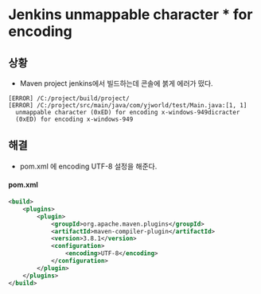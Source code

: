 # Jenkins unmappable character * for encoding

## 상황
- Maven project jenkins에서 빌드하는데 콘솔에 붉게 에러가 떴다.
```text
[ERROR] /C:/project/build/project/ 
[ERROR] /C:/project/src/main/java/com/yjworld/test/Main.java:[1, 1]
  unmappable character (0xED) for encoding x-windows-949dicracter 
  (0xED) for encoding x-windows-949
```

## 해결
- pom.xml 에 encoding UTF-8 설정을 해준다.

#### pom.xml
```xml
<build>
    <plugins>
        <plugin>
            <groupId>org.apache.maven.plugins</groupId>
            <artifactId>maven-compiler-plugin</artifactId>
            <version>3.8.1</version>
            <configuration>
                <encoding>UTF-8</encoding>
            </configuration>
        </plugin>
    </plugins>
</build>
```
